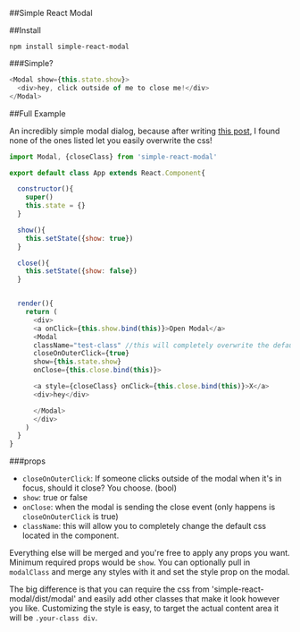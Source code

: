 ##Simple React Modal

##Install

`npm install simple-react-modal`

###Simple?

~~~js
<Modal show={this.state.show}>
  <div>hey, click outside of me to close me!</div>
</Modal>
~~~

##Full Example

An incredibly simple modal dialog, because after writing [this post](http://reactjsnews.com/modals-in-react/), I found none of the ones listed let you easily overwrite the css!

~~~js
import Modal, {closeClass} from 'simple-react-modal'

export default class App extends React.Component{

  constructor(){
    super()
    this.state = {}
  }

  show(){
    this.setState({show: true})
  }

  close(){
    this.setState({show: false})
  }


  render(){
    return (
      <div>
      <a onClick={this.show.bind(this)}>Open Modal</a>
      <Modal
      className="test-class" //this will completely overwrite the default css
      closeOnOuterClick={true}
      show={this.state.show}
      onClose={this.close.bind(this)}>

      <a style={closeClass} onClick={this.close.bind(this)}>X</a>
      <div>hey</div>

      </Modal>
      </div>
    )
  }
}
~~~

###props

- `closeOnOuterClick`: If someone clicks outside of the modal when it's in focus, should it close? You choose. (bool)
- `show`: true or false
- `onClose`: when the modal is sending the close event (only happens is `closeOnOuterClick` is true)
- `className`: this will allow you to completely change the default css located in the component.

Everything else will be merged and you're free to apply any props you want. Minimum required props would be `show`. You can optionally pull in `modalClass` and merge any styles with it and set the style prop on the modal.

The big difference is that you can require the css from 'simple-react-modal/dist/modal' and easily add other classes that make it look however you like.
Customizing the style is easy, to target the actual content area it will be `.your-class div`.
